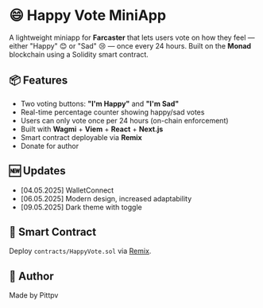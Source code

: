 # 😄 Happy Vote MiniApp

A lightweight miniapp for **Farcaster** that lets users vote on how they feel — either "Happy" 😊 or "Sad" 😢 — once every 24 hours. Built on the **Monad** blockchain using a Solidity smart contract.

## 📦 Features

- Two voting buttons: **"I'm Happy"** and **"I'm Sad"**
- Real-time percentage counter showing happy/sad votes
- Users can only vote once per 24 hours (on-chain enforcement)
- Built with **Wagmi** + **Viem** + **React** + **Next.js**
- Smart contract deployable via **Remix**
- Donate for author

## 🆕 Updates

- [04.05.2025] WalletConnect
- [06.05.2025] Modern design, increased adaptability
- [09.05.2025] Dark theme with toggle

## 🧱 Smart Contract

Deploy `contracts/HappyVote.sol` via [Remix](https://remix.ethereum.org).

## 👤 Author

Made by Pittpv